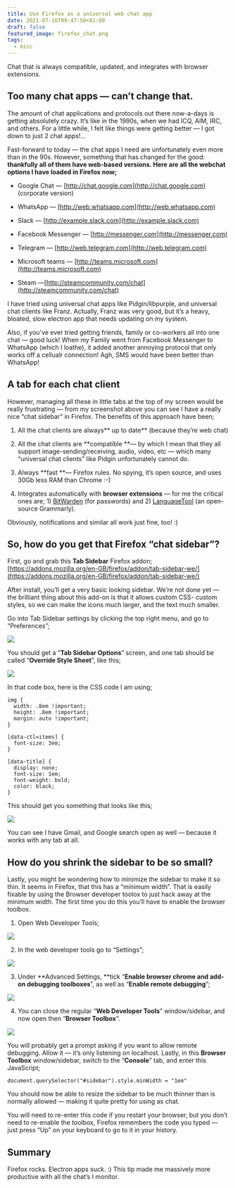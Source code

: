 ```yaml
---
title: Use Firefox as a universal web chat app
date: 2021-07-16T09:47:50+01:00
draft: false
featured_image: firefox_chat.png
tags:
  - misc
---
```


Chat that is always compatible, updated, and integrates with browser extensions.

## Too many chat apps — can’t change that.

The amount of chat applications and protocols out there now-a-days is getting absolutely crazy. It’s like in the 1990s, when we had ICQ, AIM, IRC, and others. For a little while, I felt like things were getting better — I got down to just 2 chat apps!…

Fast-forward to today — the chat apps I need are unfortunately even more than in the 90s. However, something that has changed for the good: **thankfully all of them have web-based versions. **Here are all the webchat options I have loaded in Firefox now**;**

* Google Chat — [http://chat.google.com](http://chat.google.com) (corporate version)

* WhatsApp — [http://web.whatsapp.com](http://web.whatsapp.com)

* Slack — [http://example.slack.com](http://example.slack.com)

* Facebook Messenger — [http://messenger.com](http://messenger.com)

* Telegram — [http://web.telegram.com](http://web.telegram.com)

* Microsoft teams — [http://teams.microsoft.com](http://teams.microsoft.com)

* Steam —[http://steamcommunity.com/chat](http://steamcommunity.com/chat)

I have tried using universal chat apps like Pidgin/libpurple, and universal chat clients like Franz. Actually, Franz was very good, but it’s a heavy, bloated, slow electron app that needs updating on my system.

Also, if you’ve ever tried getting friends, family or co-workers all into one chat — good luck! When my Family went from Facebook Messenger to WhatsApp (which I loathe), it added another annoying protocol that only works off a cellualr connection! Agh, SMS would have been better than WhatsApp!

## A tab for each chat client

However, managing all these in little tabs at the top of my screen would be really frustrating — from my screenshot above you can see I have a really nice “chat sidebar” in Firefox. The benefits of this approach have been;

1. All the chat clients are always** up to date** (because they’re web chat)

1. All the chat clients are **compatible **— by which I mean that they all support image-sending/receiving, audio, video, etc — which many “universal chat clients” like Pidgin unfortunately cannot do.

1. Always **fast **— Firefox rules. No spying, it’s open source, and uses 30Gb less RAM than Chrome :-)

1. Integrates automatically with **browser extensions** — for me the critical ones are; 1) [BitWarden](https://bitwarden.com/) (for passwords) and 2) [LanguageTool](https://languagetool.org/) (an open-source Grammarly).

Obviously, notifications and similar all work just fine, too! :)

## So, how do you get that Firefox “chat sidebar”?

First, go and grab this **Tab Sidebar** Firefox addon; [https://addons.mozilla.org/en-GB/firefox/addon/tab-sidebar-we/](https://addons.mozilla.org/en-GB/firefox/addon/tab-sidebar-we/)

After install, you’ll get a very basic looking sidebar. We’re not done yet — the brilliant thing about this add-on is that it allows custom CSS- custom styles, so we can make the icons much larger, and the text much smaller.

Go into Tab Sidebar settings by clicking the top right menu, and go to “Preferences”;

![](https://cdn-images-1.medium.com/max/2000/1*ZhuMTsEONcz80ruG0EmziQ.png)

You should get a “**Tab Sidebar Options**” screen, and one tab should be called “**Override Style Sheet**”, like this;

![](https://cdn-images-1.medium.com/max/2000/1*G0iW_OgMdVefjm-N4pjKLA.png)

In that code box, here is the CSS code I am using;

```
img {
  width: .8em !important;
  height: .8em !important;
  margin: auto !important;
}

[data-ctl=items] {
  font-size: 3em;
}

[data-title] {
  display: none;
  font-size: 1em;
  font-weight: bold;
  color: black;
}
```

This should get you something that looks like this;

![](https://cdn-images-1.medium.com/max/2000/1*TMIO23R-E8_Ny58Dz9kRAA.png)

You can see I have Gmail, and Google search open as well — because it works with any tab at all.

## How do you shrink the sidebar to be so small?

Lastly, you might be wondering how to minimize the sidebar to make it so thin. It seems in Firefox, that this has a “minimum width”. That is easily fixable by using the Browser developer toolox to just hack away at the minimum width. The first time you do this you’ll have to enable the browser toolbox.

1. Open Web Developer Tools;

![](https://cdn-images-1.medium.com/max/2000/1*p4lixrlV0Y4hqtgeoFpdxw.png)

2. In the web developer tools go to “Settings”;

![](https://cdn-images-1.medium.com/max/2000/1*CK3E04Fgvb-75zDTjhQzUQ.png)

3. Under **Advanced Settings, **tick “**Enable browser chrome and add-on debugging toolboxes**”, as well as “**Enable remote debugging**”;

![](https://cdn-images-1.medium.com/max/2000/1*2UQQosmLdQ1W7I5PKYDKJg.png)

4. You can close the regular “**Web Developer Tools**” window/sidebar, and now open then “**Browser Toolbox**”.

![](https://cdn-images-1.medium.com/max/2000/1*dioH4HiReZBI_3ML0dmIiw.png)

You will probably get a prompt asking if you want to allow remote debugging. Allow it — it’s only listening on localhost. Lastly, in this **Browser Toolbox** window/sidebar, switch to the “**Console**” tab, and enter this JavaScript;

```
document.querySelector("#sidebar").style.minWidth = "1em"
```

You should now be able to resize the sidebar to be much thinner than is normally allowed — making it quite pretty for using as chat.

You will need to re-enter this code if you restart your browser, but you don’t need to re-enable the toolbox, Firefox remembers the code you typed — just press “Up” on your keyboard to go to it in your history.

## Summary

Firefox rocks. Electron apps suck. :) This tip made me massively more productive with all the chat’s I monitor.
